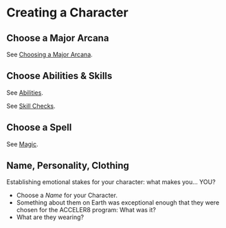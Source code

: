 # Creating a Character

## Choose a Major Arcana
See [Choosing a Major Arcana](./choosing_major_arcana.md).

## Choose Abilities & Skills

See [Abilities](./abilities.md).

See [Skill Checks](./skill_checks.md).

## Choose a Spell

See [Magic](./magic.md).

## Name, Personality, Clothing

Establishing emotional stakes for your character: what makes you... YOU?

* Choose a _Name_ for your Character.
* Something about them on Earth was exceptional enough that they were chosen for the ACCELER8 program: What was it?
* What are they wearing?
